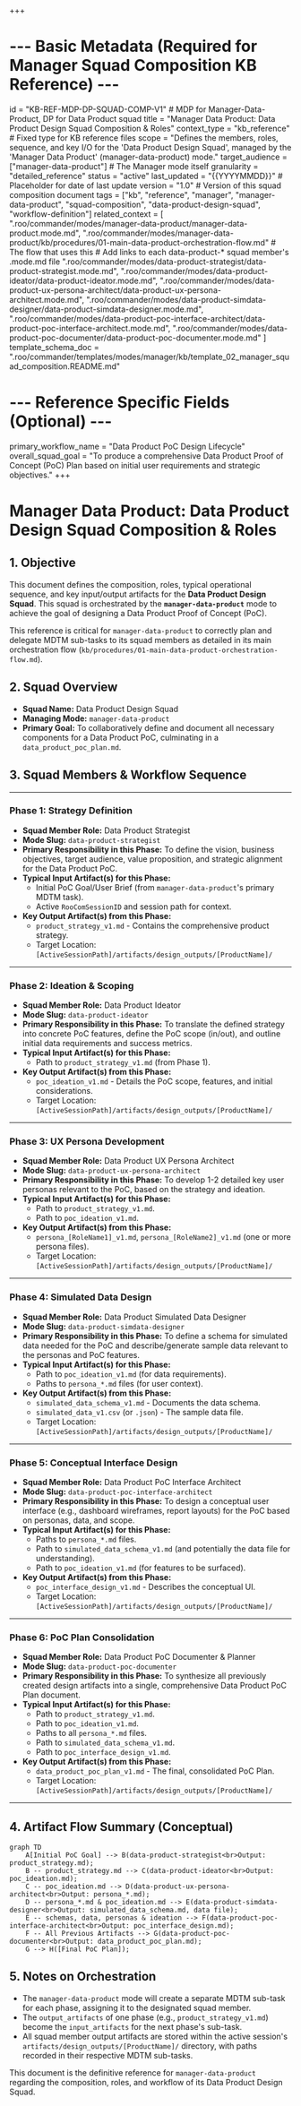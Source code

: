 +++
# --- Basic Metadata (Required for Manager Squad Composition KB Reference) ---
id = "KB-REF-MDP-DP-SQUAD-COMP-V1" # MDP for Manager-Data-Product, DP for Data Product squad
title = "Manager Data Product: Data Product Design Squad Composition & Roles"
context_type = "kb_reference" # Fixed type for KB reference files
scope = "Defines the members, roles, sequence, and key I/O for the 'Data Product Design Squad', managed by the 'Manager Data Product' (manager-data-product) mode."
target_audience = ["manager-data-product"] # The Manager mode itself
granularity = "detailed_reference"
status = "active"
last_updated = "{{YYYYMMDD}}" # Placeholder for date of last update
version = "1.0" # Version of this squad composition document
tags = ["kb", "reference", "manager", "manager-data-product", "squad-composition", "data-product-design-squad", "workflow-definition"]
related_context = [
    ".roo/commander/modes/manager-data-product/manager-data-product.mode.md",
    ".roo/commander/modes/manager-data-product/kb/procedures/01-main-data-product-orchestration-flow.md" # The flow that uses this
    # Add links to each data-product-* squad member's .mode.md file
    ".roo/commander/modes/data-product-strategist/data-product-strategist.mode.md",
    ".roo/commander/modes/data-product-ideator/data-product-ideator.mode.md",
    ".roo/commander/modes/data-product-ux-persona-architect/data-product-ux-persona-architect.mode.md",
    ".roo/commander/modes/data-product-simdata-designer/data-product-simdata-designer.mode.md",
    ".roo/commander/modes/data-product-poc-interface-architect/data-product-poc-interface-architect.mode.md",
    ".roo/commander/modes/data-product-poc-documenter/data-product-poc-documenter.mode.md"
]
template_schema_doc = ".roo/commander/templates/modes/manager/kb/template_02_manager_squad_composition.README.md"

# --- Reference Specific Fields (Optional) ---
primary_workflow_name = "Data Product PoC Design Lifecycle"
overall_squad_goal = "To produce a comprehensive Data Product Proof of Concept (PoC) Plan based on initial user requirements and strategic objectives."
+++

# Manager Data Product: Data Product Design Squad Composition & Roles

## 1. Objective

This document defines the composition, roles, typical operational sequence, and key input/output artifacts for the **Data Product Design Squad**. This squad is orchestrated by the **`manager-data-product`** mode to achieve the goal of designing a Data Product Proof of Concept (PoC).

This reference is critical for `manager-data-product` to correctly plan and delegate MDTM sub-tasks to its squad members as detailed in its main orchestration flow (`kb/procedures/01-main-data-product-orchestration-flow.md`).

## 2. Squad Overview

*   **Squad Name:** Data Product Design Squad
*   **Managing Mode:** `manager-data-product`
*   **Primary Goal:** To collaboratively define and document all necessary components for a Data Product PoC, culminating in a `data_product_poc_plan.md`.

## 3. Squad Members & Workflow Sequence

---
### Phase 1: Strategy Definition
*   **Squad Member Role:** Data Product Strategist
*   **Mode Slug:** `data-product-strategist`
*   **Primary Responsibility in this Phase:** To define the vision, business objectives, target audience, value proposition, and strategic alignment for the Data Product PoC.
*   **Typical Input Artifact(s) for this Phase:**
    *   Initial PoC Goal/User Brief (from `manager-data-product`'s primary MDTM task).
    *   Active `RooComSessionID` and session path for context.
*   **Key Output Artifact(s) from this Phase:**
    *   `product_strategy_v1.md` - Contains the comprehensive product strategy.
    *   Target Location: `[ActiveSessionPath]/artifacts/design_outputs/[ProductName]/`

---
### Phase 2: Ideation & Scoping
*   **Squad Member Role:** Data Product Ideator
*   **Mode Slug:** `data-product-ideator`
*   **Primary Responsibility in this Phase:** To translate the defined strategy into concrete PoC features, define the PoC scope (in/out), and outline initial data requirements and success metrics.
*   **Typical Input Artifact(s) for this Phase:**
    *   Path to `product_strategy_v1.md` (from Phase 1).
*   **Key Output Artifact(s) from this Phase:**
    *   `poc_ideation_v1.md` - Details the PoC scope, features, and initial considerations.
    *   Target Location: `[ActiveSessionPath]/artifacts/design_outputs/[ProductName]/`

---
### Phase 3: UX Persona Development
*   **Squad Member Role:** Data Product UX Persona Architect
*   **Mode Slug:** `data-product-ux-persona-architect`
*   **Primary Responsibility in this Phase:** To develop 1-2 detailed key user personas relevant to the PoC, based on the strategy and ideation.
*   **Typical Input Artifact(s) for this Phase:**
    *   Path to `product_strategy_v1.md`.
    *   Path to `poc_ideation_v1.md`.
*   **Key Output Artifact(s) from this Phase:**
    *   `persona_[RoleName1]_v1.md`, `persona_[RoleName2]_v1.md` (one or more persona files).
    *   Target Location: `[ActiveSessionPath]/artifacts/design_outputs/[ProductName]/`

---
### Phase 4: Simulated Data Design
*   **Squad Member Role:** Data Product Simulated Data Designer
*   **Mode Slug:** `data-product-simdata-designer`
*   **Primary Responsibility in this Phase:** To define a schema for simulated data needed for the PoC and describe/generate sample data relevant to the personas and PoC features.
*   **Typical Input Artifact(s) for this Phase:**
    *   Path to `poc_ideation_v1.md` (for data requirements).
    *   Paths to `persona_*.md` files (for user context).
*   **Key Output Artifact(s) from this Phase:**
    *   `simulated_data_schema_v1.md` - Documents the data schema.
    *   `simulated_data_v1.csv` (or `.json`) - The sample data file.
    *   Target Location: `[ActiveSessionPath]/artifacts/design_outputs/[ProductName]/`

---
### Phase 5: Conceptual Interface Design
*   **Squad Member Role:** Data Product PoC Interface Architect
*   **Mode Slug:** `data-product-poc-interface-architect`
*   **Primary Responsibility in this Phase:** To design a conceptual user interface (e.g., dashboard wireframes, report layouts) for the PoC based on personas, data, and scope.
*   **Typical Input Artifact(s) for this Phase:**
    *   Paths to `persona_*.md` files.
    *   Path to `simulated_data_schema_v1.md` (and potentially the data file for understanding).
    *   Path to `poc_ideation_v1.md` (for features to be surfaced).
*   **Key Output Artifact(s) from this Phase:**
    *   `poc_interface_design_v1.md` - Describes the conceptual UI.
    *   Target Location: `[ActiveSessionPath]/artifacts/design_outputs/[ProductName]/`

---
### Phase 6: PoC Plan Consolidation
*   **Squad Member Role:** Data Product PoC Documenter & Planner
*   **Mode Slug:** `data-product-poc-documenter`
*   **Primary Responsibility in this Phase:** To synthesize all previously created design artifacts into a single, comprehensive Data Product PoC Plan document.
*   **Typical Input Artifact(s) for this Phase:**
    *   Path to `product_strategy_v1.md`.
    *   Path to `poc_ideation_v1.md`.
    *   Paths to all `persona_*.md` files.
    *   Path to `simulated_data_schema_v1.md`.
    *   Path to `poc_interface_design_v1.md`.
*   **Key Output Artifact(s) from this Phase:**
    *   `data_product_poc_plan_v1.md` - The final, consolidated PoC Plan.
    *   Target Location: `[ActiveSessionPath]/artifacts/design_outputs/[ProductName]/`

---

## 4. Artifact Flow Summary (Conceptual)

```mermaid
graph TD
    A[Initial PoC Goal] --> B(data-product-strategist<br>Output: product_strategy.md);
    B -- product_strategy.md --> C(data-product-ideator<br>Output: poc_ideation.md);
    C -- poc_ideation.md --> D(data-product-ux-persona-architect<br>Output: persona_*.md);
    D -- persona_*.md & poc_ideation.md --> E(data-product-simdata-designer<br>Output: simulated_data_schema.md, data file);
    E -- schemas, data, personas & ideation --> F(data-product-poc-interface-architect<br>Output: poc_interface_design.md);
    F -- All Previous Artifacts --> G(data-product-poc-documenter<br>Output: data_product_poc_plan.md);
    G --> H([Final PoC Plan]);
```

## 5. Notes on Orchestration

*   The `manager-data-product` mode will create a separate MDTM sub-task for each phase, assigning it to the designated squad member.
*   The `output_artifacts` of one phase (e.g., `product_strategy_v1.md`) become the `input_artifacts` for the next phase's sub-task.
*   All squad member output artifacts are stored within the active session's `artifacts/design_outputs/[ProductName]/` directory, with paths recorded in their respective MDTM sub-tasks.

This document is the definitive reference for `manager-data-product` regarding the composition, roles, and workflow of its Data Product Design Squad.